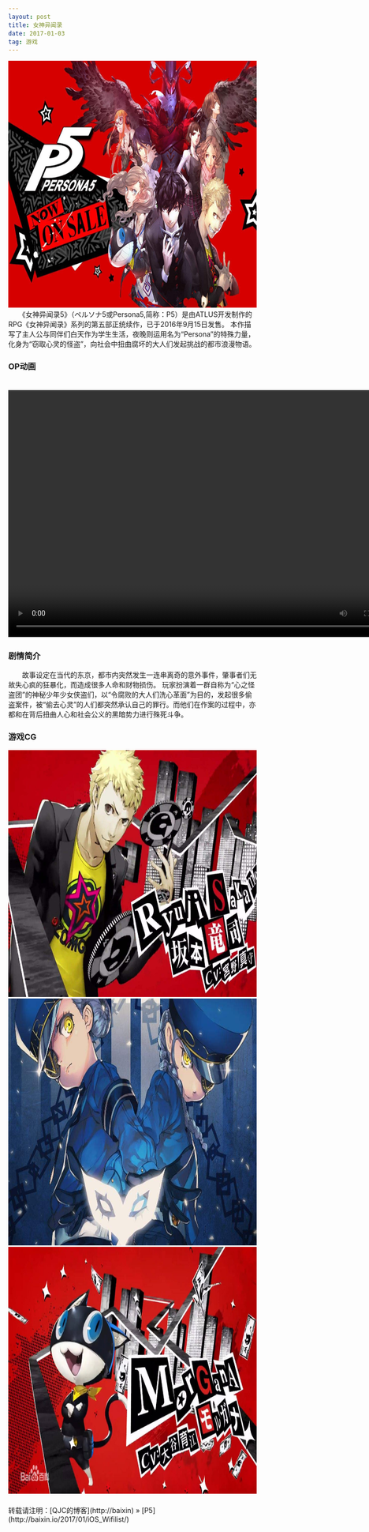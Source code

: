 ```yaml
---
layout: post
title: 女神异闻录
date: 2017-01-03 
tag: 游戏
---
```

   <div align="center">
	<img src="/images/P1.jpg" height="500" width="800">  
</div> 
　　《女神异闻录5》（ペルソナ5或Persona5,简称：P5）是由ATLUS开发制作的RPG《女神异闻录》系列的第五部正统续作，已于2016年9月15日发售。
本作描写了主人公与同伴们白天作为学生生活，夜晚则运用名为“Persona”的特殊力量，化身为“窃取心灵的怪盗”，向社会中扭曲腐坏的大人们发起挑战的都市浪漫物语。

### OP动画

　<video width="800" height="500" controls>
    <embed src="/images/P5.Mp4" width="800" height="500">
</video>


### 剧情简介

　　故事设定在当代的东京，都市内突然发生一连串离奇的意外事件，肇事者们无故失心疯的狂暴化，而造成很多人命和财物损伤。
玩家扮演着一群自称为“心之怪盗团”的神秘少年少女侠盗们，以“令腐败的大人们洗心革面”为目的，发起很多偷盗案件，被“偷去心灵”的人们都突然承认自己的罪行。而他们在作案的过程中，亦都和在背后扭曲人心和社会公义的黑暗势力进行殊死斗争。

### 游戏CG
<div align="center">
	<img src="/images/P2.jpg" height="500" width="800">  
</div> 
<div align="center">
	<img src="/images/P3.jpg" height="500" width="800">  
</div> 
<div align="center">
	<img src="/images/P4.jpg" height="500" width="800">  
</div> 
　　

<br>
转载请注明：[QJC的博客](http://baixin) » [P5](http://baixin.io/2017/01/iOS_Wifilist/)  


